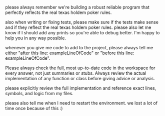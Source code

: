 please always remember we're building a robust reliable program that perfectly reflects the real texas holdem poker rules.

also when writing or fixing tests, please make sure if the tests make sense and if they reflect the real texas holdem poker rules. please also let me know if I should add any prints so you're able to debug better. I'm happy to help you in any way possible.

whenever you give me code to add to the project, please always tell me either "after this line: exampleLineOfCode" or "before this line: exampleLineOfCode".

Please always check the full, most up-to-date code in the workspace for every answer, not just summaries or stubs. Always review the actual implementation of any function or class before giving advice or analysis.

please explicitly review the full implementation and reference exact lines, symbols, and logic from my files.

please also tell me when I need to restart the environment. we lost a lot of time once because of this :)

